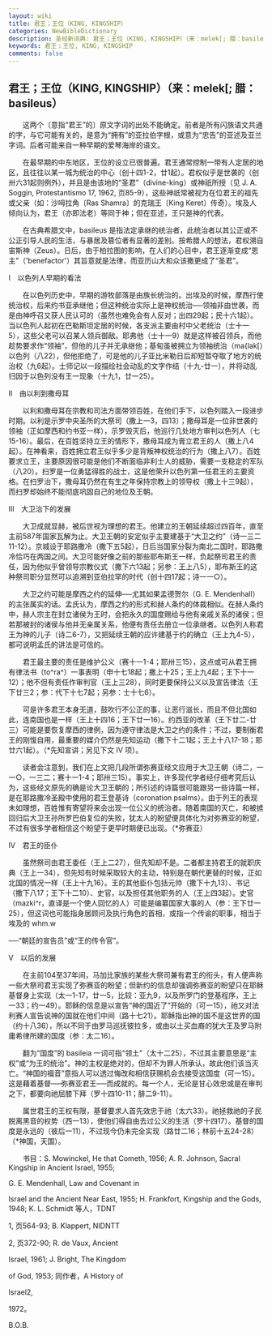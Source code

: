 ```yaml
---
layout: wiki
title: 君王；王位（KING, KINGSHIP）
categories: NewBibleDictionary
description: 圣经新词典: 君王；王位（KING, KINGSHIP）（来：melek[; 腊：basileus）
keywords: 君王；王位, KING, KINGSHIP
comments: false
---
```


## 君王；王位（KING, KINGSHIP）（来：melek[; 腊：basileus）

　　这两个〔意指“君王”的〕原文字词的出处不能确定。前者是所有闪族语文共通的字，与它可能有关的，是意为“拥有”的亚拉伯字根，或意为“忠告”的亚述及亚兰字词。后者可能来自一种早期的爱琴海岸的语文。

　　在最早期的中东地区，王位的设立已很普遍。君王通常控制一带有人定居的地区，且往往以某一城为统治的中心（创十四1-2，廿1起）。君权似乎是世袭的（创卅六31起则例外），并且是由该地的“圣君”（divine-king）或神祇所授（见 J. A. Soggin, Protestantismo 17, 1962, 页85-9），这些神祇常被视为在位君王的祖先或父亲（如：沙呣拉角〔Ras Shamra〕的克瑞王〔King Keret〕传奇）。埃及人倾向认为，君王（亦即法老）等同于神；但在亚述，王只是神的代表。

　　在古典希腊文中，basileus 是指法定承继的统治者，此统治者以其公正或不公正引导人民的生活，与暴居及篡位者有显著的差别。按希腊人的想法，君权溯自宙斯神（Zeus）。日后，由于柏拉图的影响，在人们的心目中，君王逐渐变成“恩主”（'benefactor'）其旨意就是法律，而亚历山大和众该撒更成了“圣君”。

Ⅰ　以色列人早期的看法

　　在以色列历史中，早期的游牧部落是由族长统治的。出埃及的时候，摩西行使统治权，后来约书亚承继他；但这种统治实际上是神权统治──领袖非由世袭，而是由神呼召又获人民认可的（虽然也难免会有人反对；出四29起；民十六1起）。当以色列人起初在巴勒斯坦定居的时候，各支派主要由村中父老统治（士十一5），这些父老可以召某人领兵御敌。耶弗他（士十一9）就是这样被召领兵，而他趁势要求作“领袖”，但他的儿子并无承继他；基甸虽被拥立为领袖统治（ma{lak[）以色列（八22），但他拒绝了，可是他的儿子亚比米勒日后却短暂夺取了地方的统治权（九6起）。士师记以一段描绘社会动乱的文字作结（十九-廿一），并将动乱归因于以色列没有王一现象（十九1，廿一25）。

Ⅱ　由以利到撒母耳

　　以利和撒母耳在宗教和司法方面带领百姓，在他们手下，以色列踏入一段进步时期。以利是示罗中央圣所的大祭司（撒上一3，四13）；撒母耳是一位非世袭的领袖（正如摩西和约书亚一样），示罗毁灭后，他巡行几处地方审判以色列人（七15-16）。最后，在百姓坚持立王的情形下，撒母耳成为膏立君王的人（撒上八4起）。在神看来，百姓拥立君王似乎多少是背叛神权统治的行为（撒上八7）。百姓要求立王，主要原因很可能是他们不断面临非利士人的威胁，需要一支稳定的军队（八20）。扫罗是一位勇猛得胜的战士，这是他荣升以色列第一任君王的主要资格。在扫罗治下，撒母耳仍然在有生之年保持宗教上的领导权（撒上十三9起），而扫罗却始终不能彻底巩固自己的地位及王朝。

Ⅲ　大卫治下的发展

　　大卫成就显赫，被后世视为理想的君王。他建立的王朝延续超过四百年，直至主前587年国家瓦解为止。大卫王朝的安定似乎主要建基于“大卫之约”（诗一三二11-12）。京城设于耶路撒冷（撒下五5起），日后当国家分裂为南北二国时，耶路撒冷恰巧在两国之间。大卫可能好像之前的那些耶布斯王一样，负起祭司君王的责任，因为他似乎曾领导宗教仪式（撒下六13起；另参：王上八5），耶布斯王的这种祭司职分显然可以追溯到亚伯拉罕的时代（创十四17起；诗一一○）。

　　大卫之约可能是摩西之约的延伸──尤其如果孟德贺尔（G. E. Mendenhall）的主张属实的话。孟氏认为，摩西之约的形式和赫人条约的体裁相似。在赫人条约中，赫人宗主在封立诸侯为王时，会把永久的国度赐给与他有亲戚关系的诸侯；但若那被封的诸侯与他并无亲属关系，他便有责任去册立一位承继者。以色列人称君王为神的儿子（诗二6-7），又把延续王朝的应许建基于约的确立（王上九4-5），都可说明孟氏的讲法是可信的。

　　君王最主要的责任是维护公义（赛十一1-4；耶卅三15），这点或可从君王拥有律法书（to^ra^）一事表明（申十七18起；撒上十25；王上九4起；王下十一12）；他不但有责任作审判官（王上三28），同时更要保持公义以及宣告律法（王下廿三2；参：代下十七7起；另参：士十七6）。

　　可是许多君王本身无道，鼓吹行不公正的事，让恶行滋长，而且不但北国如此，连南国也是一样（王上十四16；王下廿一16）。约西亚的改革（王下廿二-廿三）可能是要恢复摩西的律例，因为遵守律法是大卫之约的条件；不过，要制衡君王的刚愎自用，最重要的媒介仍然是先知运动（撒下十二1起；王上十八17-18；耶廿六1起）。（*先知宣讲；另见下文 Ⅳ 项）。

　　读者会注意到，我们在上文把几段所谓弥赛亚经文应用于大卫王朝（诗二，一一○，一三二；赛十一1-4；耶卅三15）。事实上，许多现代学者经仔细考究后认为，这些经文原先的确是论大卫王朝的；所引述的诗篇很可能跟另一些诗篇一样，是在耶路撒冷圣殿中使用的君王登基诗（coronation psalms）。由于列王的表现未如理想，百姓惟有寄望将来会出现一位公义的统治者。随着南国的灭亡，和被掳回归后大卫王孙所罗巴伯复位的失败，犹太人的盼望便具体化为对弥赛亚的盼望，不过有很多学者相信这个盼望于更早时期便已出现。（*弥赛亚）

Ⅳ　君王的臣仆

　　虽然祭司由君王委任（王上二27），但先知却不是。二者都主持君王的就职庆典（王上一34），但先知有时候采取较大的主动，特别是在朝代更替的时候，正如北国的情况一样（王上十九16）。王的其他臣仆包括元帅（撒下十九13）、书记（撒下八17；王下十二10）、史官，以及担任其他职务的人（王上四3起）。史官（mazki^r，直译是一个使人回忆的人）可能是编纂国家大事的人（参：王下廿一25），但这词也可能指身居顾问及执行角色的首相，或指一个传谕的职事，相当于埃及的 whm.w

──“朝廷的宣告员”或“王的传令官”。

Ⅴ　以后的发展

　　在主前104至37年间，马加比家族的某些大祭司兼有君王的衔头，有人便声称一些大祭司君王实现了弥赛亚的盼望；但新约的信息却强调弥赛亚的盼望只在耶稣基督身上实现（太一1-17，廿一5，比较：亚九9，以及所罗门的登基程序，王上一33；约一49）。耶稣的信息是以宣告“神的国近了”开始的（可一15），祂又对法利赛人宣告说神的国就在他们中间（路十七21）。耶稣指出神的国不是这世界的国（约十八36），所以不同于由罗马巡抚彼拉多，或由以土买血裔的犹大王及罗马附庸希律所建的国度（参：太二16）。

　　翻为“国度”的 basileia 一词可指“领土”（太十二25），不过其主要意思是“主权”或“为王的统治”。神的主权是绝对的，但却不为罪人所承认，故此他们该当灭亡。“神国的福音”意指人可以透过悔改和相信获赐机会去接受这国度（可一15）。这是藉着基督──弥赛亚君王──而成就的。每一个人，无论是甘心效忠或是在审判之下，都要向祂屈膝下拜（罗十四10-11；腓二9-11）。

　　属世君王的王权有限，基督要求人首先效忠于祂（太六33）。祂拯救祂的子民脱离黑音的权势（西一13），使他们得自由去过公义的生活（罗十四17）。基督的国度是永远的（彼后一11），不过现今仍未完全实现（路廿二16；林前十五24-28）（*神国，天国）。

　　书目：S. Mowinckel, He that Cometh, 1956; A. R. Johnson, Sacral Kingship in Ancient Israel, 1955;

G. E. Mendenhall, Law and Covenant in

Israel and the Ancient Near East, 1955; H. Frankfort, Kingship and the Gods, 1948; K. L. Schmidt 等人，TDNT

1, 页564-93; B. Klappert, NIDNTT

2, 页372-90; R. de Vaux, Ancient

Israel, 1961; J. Bright, The Kingdom

of God, 1953; 同作者，A History of

Israel2,

1972。

B.O.B.








